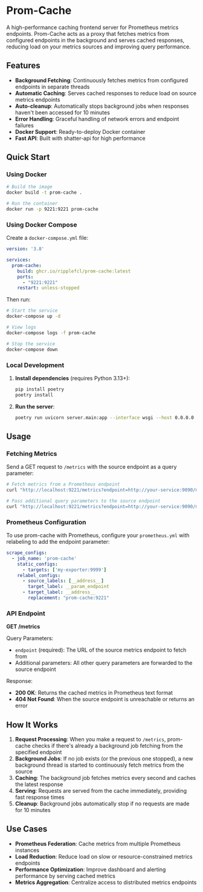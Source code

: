 # Prom-Cache

A high-performance caching frontend server for Prometheus metrics endpoints. Prom-Cache acts as a proxy that fetches metrics from configured endpoints in the background and serves cached responses, reducing load on your metrics sources and improving query performance.

## Features

- **Background Fetching**: Continuously fetches metrics from configured endpoints in separate threads
- **Automatic Caching**: Serves cached responses to reduce load on source metrics endpoints
- **Auto-cleanup**: Automatically stops background jobs when responses haven't been accessed for 10 minutes
- **Error Handling**: Graceful handling of network errors and endpoint failures
- **Docker Support**: Ready-to-deploy Docker container
- **Fast API**: Built with shatter-api for high performance

## Quick Start

### Using Docker

```bash
# Build the image
docker build -t prom-cache .

# Run the container
docker run -p 9221:9221 prom-cache
```

### Using Docker Compose

Create a `docker-compose.yml` file:

```yaml
version: '3.8'

services:
  prom-cache:
    build: ghcr.io/ripplefcl/prom-cache:latest
    ports:
      - "9221:9221"
    restart: unless-stopped
```

Then run:

```bash
# Start the service
docker-compose up -d

# View logs
docker-compose logs -f prom-cache

# Stop the service
docker-compose down
```

### Local Development

1. **Install dependencies** (requires Python 3.13+):
   ```bash
   pip install poetry
   poetry install
   ```

2. **Run the server**:
   ```bash
   poetry run uvicorn server.main:app --interface wsgi --host 0.0.0.0 --port 9221
   ```

## Usage

### Fetching Metrics

Send a GET request to `/metrics` with the source endpoint as a query parameter:

```bash
# Fetch metrics from a Prometheus endpoint
curl "http://localhost:9221/metrics?endpoint=http://your-service:9090/metrics"

# Pass additional query parameters to the source endpoint
curl "http://localhost:9221/metrics?endpoint=http://your-service:9090/metrics&job=my-job&instance=server1"
```

### Prometheus Configuration

To use prom-cache with Prometheus, configure your `prometheus.yml` with relabeling to add the endpoint parameter:

```yaml
scrape_configs:
  - job_name: 'prom-cache'
    static_configs:
      - targets: ['my-exporter:9999']
    relabel_configs:
      - source_labels: [__address__]
        target_label: __param_endpoint
      - target_label: __address__
        replacement: "prom-cache:9221"
```

### API Endpoint

**GET /metrics**

Query Parameters:
- `endpoint` (required): The URL of the source metrics endpoint to fetch from
- Additional parameters: All other query parameters are forwarded to the source endpoint

Response:
- **200 OK**: Returns the cached metrics in Prometheus text format
- **404 Not Found**: When the source endpoint is unreachable or returns an error

## How It Works

1. **Request Processing**: When you make a request to `/metrics`, prom-cache checks if there's already a background job fetching from the specified endpoint
2. **Background Jobs**: If no job exists (or the previous one stopped), a new background thread is started to continuously fetch metrics from the source
3. **Caching**: The background job fetches metrics every second and caches the latest response
4. **Serving**: Requests are served from the cache immediately, providing fast response times
5. **Cleanup**: Background jobs automatically stop if no requests are made for 10 minutes


## Use Cases

- **Prometheus Federation**: Cache metrics from multiple Prometheus instances
- **Load Reduction**: Reduce load on slow or resource-constrained metrics endpoints
- **Performance Optimization**: Improve dashboard and alerting performance by serving cached metrics
- **Metrics Aggregation**: Centralize access to distributed metrics endpoints

